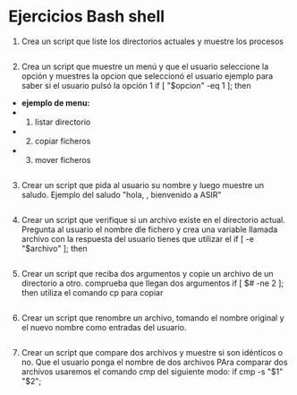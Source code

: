# Ejercicios Bash shell

1. Crea un script que liste los directorios actuales y muestre los procesos
```bash

```

2. Crea un script que muestre un menú y que el usuario seleccione la opción y muestres la opcion que seleccionó el usuario
ejemplo para saber si el usuario pulsó la opción 1 if [ "$opcion" -eq 1 ]; then
* **ejemplo de menu:**
* 1. listar directorio
* 2. copiar ficheros
* 3. mover ficheros

```bash

```

3. Crear un script que pida al usuario su nombre y luego muestre un saludo.
  Ejemplo del saludo "hola, <tu nombre>, bienvenido a ASIR"

```bash

```

4. Crear un script que verifique si un archivo existe en el directorio actual.
Pregunta al usuario el nombre dle fichero y crea una variable llamada archivo con la respuesta del usuario
tienes que utilizar el if [ -e "$archivo" ]; then

```bash

```

5. Crear un script que reciba dos argumentos y copie un archivo de un directorio a otro.
comprueba que llegan dos argumentos if [ $# -ne 2 ]; then
utiliza el comando cp para copiar

```bash

```

6. Crear un script que renombre un archivo, tomando el nombre original y el nuevo nombre como entradas del usuario.

```bash

```

7. Crear un script que compare dos archivos y muestre si son idénticos o no.
Que el usuario ponga el nombre de dos archivos
PAra comparar dos archivos usaremos el comando cmp del siguiente modo: if cmp -s "$1" "$2"; 

```bash

```

